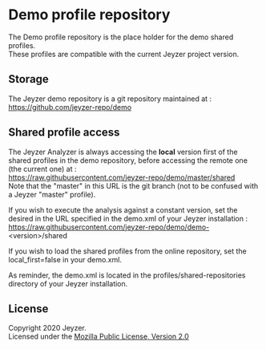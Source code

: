 # Demo profile repository

The Demo profile repository is the place holder for the demo shared profiles.\
These profiles are compatible with the current Jeyzer project version.


Storage
---------------------------
The Jeyzer demo repository is a git repository maintained at :\
https://github.com/jeyzer-repo/demo


Shared profile access
---------------------------
The Jeyzer Analyzer is always accessing the **local** version first of the shared profiles in the demo repository, before accessing the remote one (the current one) at :\
https://raw.githubusercontent.com/jeyzer-repo/demo/master/shared \
Note that the "master" in this URL is the git branch (not to be confused with a Jeyzer "master" profile).

If you wish to execute the analysis against a constant version, set the desired <version> in the URL specified in the demo.xml of your Jeyzer installation : \
https://raw.githubusercontent.com/jeyzer-repo/demo/demo-<version\>/shared

If you wish to load the shared profiles from the online repository, set the local_first=false in your demo.xml.

As reminder, the demo.xml is located in the profiles/shared-repositories directory of your Jeyzer installation.


License
-------

Copyright 2020 Jeyzer.\
Licensed under the [Mozilla Public License, Version 2.0](https://www.mozilla.org/media/MPL/2.0/index.815ca599c9df.txt)
